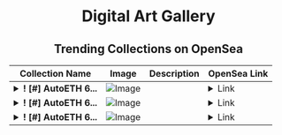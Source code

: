 <div align="center">

# Digital Art Gallery

## Trending Collections on OpenSea

| Collection Name                       | Image                                                                                     | Description                       | OpenSea Link                                                                                          |
|---------------------------------------|-------------------------------------------------------------------------------------------|-----------------------------------|--------------------------------------------------------------------------------------------------------|
| **<details><summary>! [#] AutoETH 6...</summary>! [#] AutoETH 625</details>** | ![Image](https://i.seadn.io/s/raw/files/60a1e23f019b72fa0157d33cbf90ba84.png?w=500&auto=format?w=200&auto=format) |  | <details><summary>Link</summary>[! [#] AutoETH 625](https://opensea.io/collection/autoeth-625)</details> |
| **<details><summary>! [#] AutoETH 6...</summary>! [#] AutoETH 624</details>** | ![Image](https://i.seadn.io/s/raw/files/a53c96873f695c78a6db2eee175be5bb.png?w=500&auto=format?w=200&auto=format) |  | <details><summary>Link</summary>[! [#] AutoETH 624](https://opensea.io/collection/autoeth-624)</details> |
| **<details><summary>! [#] AutoETH 6...</summary>! [#] AutoETH 623</details>** | ![Image](https://i.seadn.io/s/raw/files/3b28600eebcd7b438e57b5790d75c3ff.png?w=500&auto=format?w=200&auto=format) |  | <details><summary>Link</summary>[! [#] AutoETH 623](https://opensea.io/collection/autoeth-623)</details> |

</div>